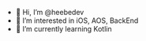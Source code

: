 - 👋 Hi, I’m @heebedev
- 👀 I’m interested in iOS, AOS, BackEnd
- 🌱 I’m currently learning Kotlin

<!---
heebedev/heebedev is a ✨ special ✨ repository because its `README.md` (this file) appears on your GitHub profile.
You can click the Preview link to take a look at your changes.
--->
